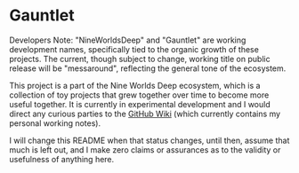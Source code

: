 # Gauntlet

Developers Note: "NineWorldsDeep" and "Gauntlet" are working development names, specifically tied to the organic growth of these projects. The current, though subject to change, working title on public release will be "messaround", reflecting the general tone of the ecosystem.

This project is a part of the Nine Worlds Deep ecosystem, which is a collection 
of toy projects that grew together over time to become more useful together. It 
is currently in experimental development and I would direct any curious parties to the [GitHub Wiki](https://github.com/BBuchholz/Gauntlet/wiki)
(which currently contains my personal working notes).

I will change this README when that status changes, until then, 
assume that much is left out, and I make zero claims or assurances 
as to the validity or usefulness of anything here.
